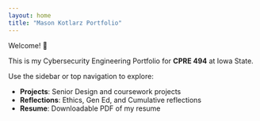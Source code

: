 ```yaml
---
layout: home
title: "Mason Kotlarz Portfolio"
---
```


Welcome! 👋  

This is my Cybersecurity Engineering Portfolio for **CPRE 494** at Iowa State.  

Use the sidebar or top navigation to explore:
- **Projects**: Senior Design and coursework projects  
- **Reflections**: Ethics, Gen Ed, and Cumulative reflections  
- **Resume**: Downloadable PDF of my resume  
